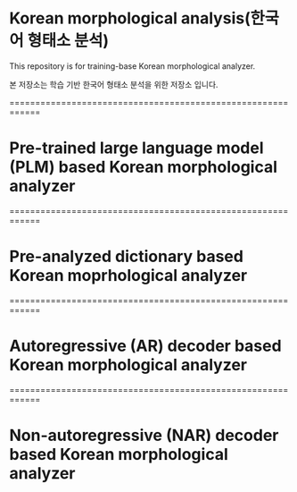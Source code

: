 # Korean morphological analysis(한국어 형태소 분석)

This repository is for training-base Korean morphological analyzer.

본 저장소는 학습 기반 한국어 형태소 분석을 위한 저장소 입니다.

============================================================

# Pre-trained large language model (PLM) based Korean morphological analyzer

============================================================

# Pre-analyzed dictionary based Korean moprhological analyzer

============================================================

# Autoregressive (AR) decoder based Korean morphological analyzer

============================================================

# Non-autoregressive (NAR) decoder based Korean morphological analyzer
